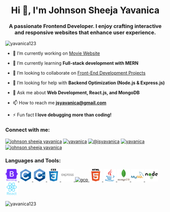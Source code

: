 <h1 align="center">Hi 👋, I'm Johnson Sheeja Yavanica</h1>
<h3 align="center">A passionate Frontend Developer. I enjoy crafting interactive and responsive websites that enhance user experience.</h3>

<p align="left"> <img src="https://komarev.com/ghpvc/?username=yavanica123&label=Profile%20views&color=0e75b6&style=flat" alt="yavanica123" /> </p>



- 🔭 I’m currently working on [Movie Website](https://yavanica123.github.io/FILM-AURA/)

- 🌱 I’m currently learning **Full-stack development with MERN**

- 👯 I’m looking to collaborate on [Front-End Development Projects](https://yavanica123.github.io/HypeQuiz/)

- 🤝 I’m looking for help with **Backend Optimization (Node.js & Express.js)**

- 💬 Ask me about **Web Development, React.js, and MongoDB**

- 📫 How to reach me **jsyavanica@gmail.com**

- ⚡ Fun fact **I love debugging more than coding!**

<h3 align="left">Connect with me:</h3>
<p align="left">
<a href="https://linkedin.com/in/johnson sheeja yavanica" target="blank"><img align="center" src="https://raw.githubusercontent.com/rahuldkjain/github-profile-readme-generator/master/src/images/icons/Social/linked-in-alt.svg" alt="johnson sheeja yavanica" height="30" width="40" /></a>
<a href="https://www.codechef.com/users/yavanica" target="blank"><img align="center" src="https://cdn.jsdelivr.net/npm/simple-icons@3.1.0/icons/codechef.svg" alt="yavanica" height="30" width="40" /></a>
<a href="https://www.hackerrank.com/@jsyavanica" target="blank"><img align="center" src="https://raw.githubusercontent.com/rahuldkjain/github-profile-readme-generator/master/src/images/icons/Social/hackerrank.svg" alt="@jsyavanica" height="30" width="40" /></a>
<a href="https://www.leetcode.com/yavanica" target="blank"><img align="center" src="https://raw.githubusercontent.com/rahuldkjain/github-profile-readme-generator/master/src/images/icons/Social/leet-code.svg" alt="yavanica" height="30" width="40" /></a>
<a href="https://www.hackerearth.com/johnson sheeja yavanica" target="blank"><img align="center" src="https://raw.githubusercontent.com/rahuldkjain/github-profile-readme-generator/master/src/images/icons/Social/hackerearth.svg" alt="johnson sheeja yavanica" height="30" width="40" /></a>
</p>

<h3 align="left">Languages and Tools:</h3>
<p align="left"> <a href="https://getbootstrap.com" target="_blank" rel="noreferrer"> <img src="https://raw.githubusercontent.com/devicons/devicon/master/icons/bootstrap/bootstrap-plain-wordmark.svg" alt="bootstrap" width="40" height="40"/> </a> <a href="https://www.cprogramming.com/" target="_blank" rel="noreferrer"> <img src="https://raw.githubusercontent.com/devicons/devicon/master/icons/c/c-original.svg" alt="c" width="40" height="40"/> </a> <a href="https://www.w3schools.com/cpp/" target="_blank" rel="noreferrer"> <img src="https://raw.githubusercontent.com/devicons/devicon/master/icons/cplusplus/cplusplus-original.svg" alt="cplusplus" width="40" height="40"/> </a> <a href="https://www.w3schools.com/css/" target="_blank" rel="noreferrer"> <img src="https://raw.githubusercontent.com/devicons/devicon/master/icons/css3/css3-original-wordmark.svg" alt="css3" width="40" height="40"/> </a> <a href="https://expressjs.com" target="_blank" rel="noreferrer"> <img src="https://raw.githubusercontent.com/devicons/devicon/master/icons/express/express-original-wordmark.svg" alt="express" width="40" height="40"/> </a> <a href="https://cloud.google.com" target="_blank" rel="noreferrer"> <img src="https://www.vectorlogo.zone/logos/google_cloud/google_cloud-icon.svg" alt="gcp" width="40" height="40"/> </a> <a href="https://www.w3.org/html/" target="_blank" rel="noreferrer"> <img src="https://raw.githubusercontent.com/devicons/devicon/master/icons/html5/html5-original-wordmark.svg" alt="html5" width="40" height="40"/> </a> <a href="https://www.java.com" target="_blank" rel="noreferrer"> <img src="https://raw.githubusercontent.com/devicons/devicon/master/icons/java/java-original.svg" alt="java" width="40" height="40"/> </a> <a href="https://www.mongodb.com/" target="_blank" rel="noreferrer"> <img src="https://raw.githubusercontent.com/devicons/devicon/master/icons/mongodb/mongodb-original-wordmark.svg" alt="mongodb" width="40" height="40"/> </a> <a href="https://www.mysql.com/" target="_blank" rel="noreferrer"> <img src="https://raw.githubusercontent.com/devicons/devicon/master/icons/mysql/mysql-original-wordmark.svg" alt="mysql" width="40" height="40"/> </a> <a href="https://nodejs.org" target="_blank" rel="noreferrer"> <img src="https://raw.githubusercontent.com/devicons/devicon/master/icons/nodejs/nodejs-original-wordmark.svg" alt="nodejs" width="40" height="40"/> </a> <a href="https://reactjs.org/" target="_blank" rel="noreferrer"> <img src="https://raw.githubusercontent.com/devicons/devicon/master/icons/react/react-original-wordmark.svg" alt="react" width="40" height="40"/> </a> </p>

<p><img align="center" src="https://github-readme-stats.vercel.app/api/top-langs?username=yavanica123&show_icons=true&locale=en&layout=compact" alt="yavanica123" /></p>


